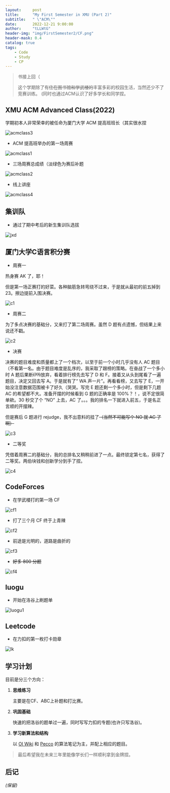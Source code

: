 ```yaml
---
layout:     post
title:      "My First Semester in XMU (Part 2)"
subtitle:   " \"ACM\""
date:       2022-12-21 9:00:00
author:     "tLLWtG"
header-img: "img/FirstSemester2/CF.png"
header-mask: 0.4
catalog: true
tags:
    - Code
    - Study
    - CP
---
```


> 书接上回（
>
> 这个学期除了有~~住在图书馆和学武楼的~~丰富多彩的校园生活，当然还少不了竞赛训练。
> (同时也通过ACM认识了好多学长和同学捏。


## XMU ACM Advanced Class(2022)

学期初本人非常荣幸的被任命为厦门大学 ACM 提高班班长（其实很水捏

![acmclass3](../../../../img/FirstSemester2/acmclass3.png "acmclass3")

* ACM 提高班举办的第一场周赛

![acmclass1](../../../../img/FirstSemester2/acmclass1.jpg "acmclass1")

* 三场周赛总成绩（淡绿色为赛后补题

![acmclass2](../../../../img/FirstSemester2/acmclass2.png "acmclass2")

* 线上讲座

![acmclass4](../../../../img/FirstSemester2/acmclass4.jpg "acmclass4")

## 集训队


* 通过了期中考后的新生集训队选拔

![jxd](../../../../img/FirstSemester2/jxd.jpg "jxd")

## 厦门大学C语言积分赛



* 周赛一

热身赛 AK 了，耶！

但是第一场正赛打的好菜。各种脑筋急转弯绕不过来，于是就从最初的前五掉到 23。擦边提前入围决赛。

![c1](../../../../img/FirstSemester2/c1.jpeg "c1")

* 周赛二

为了多点决赛的基础分，又来打了第二场周赛。虽然 D 题有点遗憾，但结果上来说还不戳。

![c2](../../../../img/FirstSemester2/c2.jpeg "c2")

* 决赛

决赛的题目难度和质量都上了一个档次，以至于前一个小时几乎没有人 AC 题目（不看第一名。由于题目难度是乱序的，我采取了跟榜的策略。在奋战了一个多小时 A 题后果断~~(??)~~放弃，看着排行榜先去写了 D 和 F。接着又从头到尾看了一遍题目，决定又回去写 A。于是就有了“ WA 声一片”。再看看榜，又去写了 E，一开始没注意数据范围被卡了好久（哭哭。写完 E 题还剩一个多小时，但是剩下几题 AC 的希望都不大。准备开摆的时候看到 G 题的正确率是 100%？！，说不定很简单欸。30 秒交了个 “NO” 上去，AC 了。。。我的排名一下就进入前五，于是名正言顺的开摆辣。

但是赛后 G 题进行 rejudge，我不出意料的挂了~~（当然不可能写个 NO 就 AC 了啊）~~

![c3](../../../../img/FirstSemester2/c3.jpeg "c3")

* 二等奖

凭借着周赛二的基础分，我的总排名又稍稍前进了一点。最终锁定第七名，获得了二等奖。两伯块钱和创新学分到手了捏。

![c4](../../../../img/FirstSemester2/c4.jpeg "c4")

## CodeForces

* 在学武楼打的第一场 CF

![cf1](../../../../img/FirstSemester2/cf1.jpg "cf1")

* 打了三个月 CF 终于上青辣

![cf2](../../../../img/FirstSemester2/cf2.jpg "cf2")

* 前途是光明的，道路是曲折的

![cf3](../../../../img/FirstSemester2/cf3.png "cf3")

* ~~好多 800 分题~~

![cf4](../../../../img/FirstSemester2/cf4.png "cf4")

## luogu

* 开始在洛谷上刷题单

![luogu1](../../../../img/FirstSemester2/luogu1.png "luogu1")


## Leetcode

* 在力扣的第一枚打卡勋章

![lk](../../../../img/FirstSemester2/lk.png "lk")

## 学习计划

目前是分三个方向：

1. **思维练习**
   
    主要是在CF、ABC上补题和打比赛。

2. **巩固基础**
   
    快速的把洛谷的题单过一遍，同时写写力扣的专题(也许只写洛谷)。

3. **学习新算法和结构**
   
   以 [OI Wiki](https://oi.wiki) 和 [Pecco](https://www.zhihu.com/people/one-seventh) 的算法笔记为主，并配上相应的题目。

> 最后希望我在未来三年里能像学长们一样顺利拿到金牌捏。


## 后记

*(保留)*
